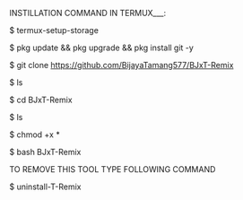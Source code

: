 





INSTILLATION COMMAND IN TERMUX___:



$ termux-setup-storage
  
$ pkg update && pkg upgrade && pkg install git -y

$ git clone https://github.com/BijayaTamang577/BJxT-Remix

$ ls

$ cd BJxT-Remix

$ ls

$ chmod +x *

$ bash BJxT-Remix


TO REMOVE THIS TOOL TYPE FOLLOWING COMMAND

 $ uninstall-T-Remix
